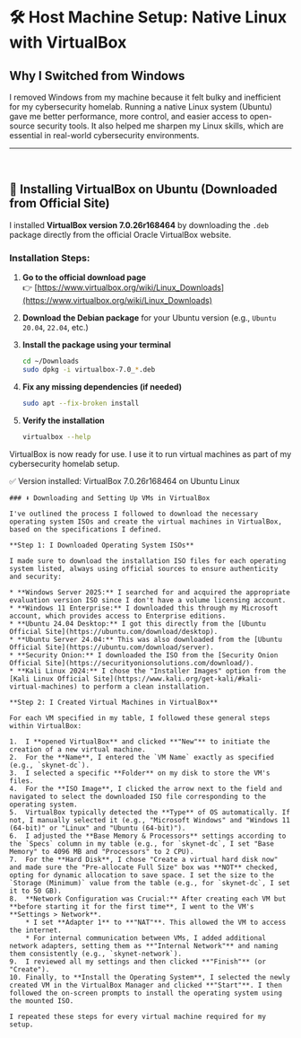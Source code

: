 # 🛠️ Host Machine Setup: Native Linux with VirtualBox

## Why I Switched from Windows

I removed Windows from my machine because it felt bulky and inefficient for my cybersecurity homelab. Running a native Linux system (Ubuntu) gave me better performance, more control, and easier access to open-source security tools. It also helped me sharpen my Linux skills, which are essential in real-world cybersecurity environments.

---

<br>

## 🧰 Installing VirtualBox on Ubuntu (Downloaded from Official Site)

I installed **VirtualBox version 7.0.26r168464** by downloading the `.deb` package directly from the official Oracle VirtualBox website.

### Installation Steps:

1. **Go to the official download page**  
   👉 [https://www.virtualbox.org/wiki/Linux_Downloads](https://www.virtualbox.org/wiki/Linux_Downloads)

2. **Download the Debian package** for your Ubuntu version (e.g., `Ubuntu 20.04`, `22.04`, etc.)

3. **Install the package using your terminal**
   ```bash
   cd ~/Downloads
   sudo dpkg -i virtualbox-7.0_*.deb

4. **Fix any missing dependencies (if needed)**
   ```bash
   sudo apt --fix-broken install

5. **Verify the installation**
   ```bash
   virtualbox --help

VirtualBox is now ready for use. I use it to run virtual machines as part of my cybersecurity homelab setup.

 ✅ Version installed: VirtualBox 7.0.26r168464 on Ubuntu Linux


```
### ⬇️ Downloading and Setting Up VMs in VirtualBox

I've outlined the process I followed to download the necessary operating system ISOs and create the virtual machines in VirtualBox, based on the specifications I defined.

**Step 1: I Downloaded Operating System ISOs**

I made sure to download the installation ISO files for each operating system listed, always using official sources to ensure authenticity and security:

* **Windows Server 2025:** I searched for and acquired the appropriate evaluation version ISO since I don't have a volume licensing account.
* **Windows 11 Enterprise:** I downloaded this through my Microsoft account, which provides access to Enterprise editions.
* **Ubuntu 24.04 Desktop:** I got this directly from the [Ubuntu Official Site](https://ubuntu.com/download/desktop).
* **Ubuntu Server 24.04:** This was also downloaded from the [Ubuntu Official Site](https://ubuntu.com/download/server).
* **Security Onion:** I downloaded the ISO from the [Security Onion Official Site](https://securityonionsolutions.com/download/).
* **Kali Linux 2024:** I chose the "Installer Images" option from the [Kali Linux Official Site](https://www.kali.org/get-kali/#kali-virtual-machines) to perform a clean installation.

**Step 2: I Created Virtual Machines in VirtualBox**

For each VM specified in my table, I followed these general steps within VirtualBox:

1.  I **opened VirtualBox** and clicked **"New"** to initiate the creation of a new virtual machine.
2.  For the **Name**, I entered the `VM Name` exactly as specified (e.g., `skynet-dc`).
3.  I selected a specific **Folder** on my disk to store the VM's files.
4.  For the **ISO Image**, I clicked the arrow next to the field and navigated to select the downloaded ISO file corresponding to the operating system.
5.  VirtualBox typically detected the **Type** of OS automatically. If not, I manually selected it (e.g., "Microsoft Windows" and "Windows 11 (64-bit)" or "Linux" and "Ubuntu (64-bit)").
6.  I adjusted the **Base Memory & Processors** settings according to the `Specs` column in my table (e.g., for `skynet-dc`, I set "Base Memory" to 4096 MB and "Processors" to 2 CPU).
7.  For the **Hard Disk**, I chose "Create a virtual hard disk now" and made sure the "Pre-allocate Full Size" box was **NOT** checked, opting for dynamic allocation to save space. I set the size to the `Storage (Minimum)` value from the table (e.g., for `skynet-dc`, I set it to 50 GB).
8.  **Network Configuration was Crucial:** After creating each VM but **before starting it for the first time**, I went to the VM's **Settings > Network**.
    * I set **Adapter 1** to **"NAT"**. This allowed the VM to access the internet.
    * For internal communication between VMs, I added additional network adapters, setting them as **"Internal Network"** and naming them consistently (e.g., `skynet-network`).
9.  I reviewed all my settings and then clicked **"Finish"** (or "Create").
10. Finally, to **Install the Operating System**, I selected the newly created VM in the VirtualBox Manager and clicked **"Start"**. I then followed the on-screen prompts to install the operating system using the mounted ISO.

I repeated these steps for every virtual machine required for my setup.
```
